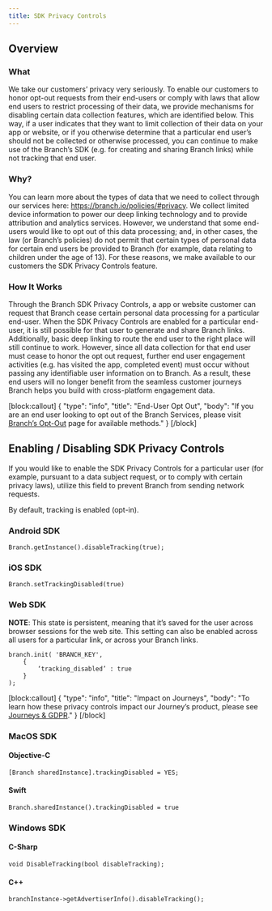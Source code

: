 ```yaml
---
title: SDK Privacy Controls
---
```

## Overview

### What

We take our customers’ privacy very seriously. To enable our customers to honor opt-out requests from their end-users or comply with laws that allow end users to restrict processing of their data, we provide mechanisms for disabling certain data collection features, which are identified below. This way, if a user indicates that they want to limit collection of their data on your app or website, or if you otherwise determine that a particular end user’s should not be collected or otherwise processed, you can continue to make use of the Branch’s SDK (e.g. for creating and sharing Branch links) while not tracking that end user.

### Why?

You can learn more about the types of data that we need to collect through our services here: https://branch.io/policies/#privacy. We collect limited device information to power our deep linking technology and to provide attribution and analytics services. However, we understand that some end-users would like to opt out of this data processing; and, in other cases, the law (or Branch’s policies) do not permit that certain types of personal data for certain end users be provided to Branch (for example, data relating to children under the age of 13). For these reasons, we make available to our customers the SDK Privacy Controls feature.

### How It Works

Through the Branch SDK Privacy Controls, a app or website customer can request that Branch cease certain personal data processing for a particular end-user. When the SDK Privacy Controls are enabled for a particular end-user, it is still possible for that user to generate and share Branch links. Additionally, basic deep linking to route the end user to the right place will still continue to work. However, since all data collection for that end user must cease to honor the opt out request, further end user engagement activities (e.g. has visited the app, completed event) must occur without passing any identifiable user information on to Branch. As a result, these end users will no longer benefit from the seamless customer journeys Branch helps you build with cross-platform engagement data.

[block:callout]
{
  "type": "info",
  "title": "End-User Opt Out",
  "body": "If you are an end user looking to opt out of the Branch Services, please visit [Branch’s Opt-Out](https://branch.app.link/optout) page for available methods."
}
[/block]

## Enabling / Disabling SDK Privacy Controls

If you would like to enable the SDK Privacy Controls for a particular user (for example, pursuant to a data subject request, or to comply with certain privacy laws), utilize this field to prevent Branch from sending network requests.

By default, tracking is enabled (opt-in).

### Android SDK

```
Branch.getInstance().disableTracking(true);
```
### iOS SDK

```
Branch.setTrackingDisabled(true)
```
### Web SDK

**NOTE**: This state is persistent, meaning that it’s saved for the user across browser sessions for the web site. This setting can also be enabled across all users for a particular link, or across your Branch links.

```
branch.init( 'BRANCH_KEY',
    {
        ‘tracking_disabled’ : true
    }
);
```

[block:callout]
{
  "type": "info",
  "title": "Impact on Journeys",
  "body": "To learn how these privacy controls impact our Journey’s product, please see [Journeys & GDPR](https://docs.branch.io/web/journeys/#journeys-and-gdpr)."
}
[/block]

### MacOS SDK

#### Objective-C

```
[Branch sharedInstance].trackingDisabled = YES;
```

#### Swift

```
Branch.sharedInstance().trackingDisabled = true
```

### Windows SDK

#### C-Sharp

```
void DisableTracking(bool disableTracking);
```

#### C++

```
branchInstance->getAdvertiserInfo().disableTracking();
```

